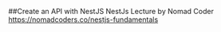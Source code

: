 ##Create an API with NestJS
NestJs Lecture by Nomad Coder
https://nomadcoders.co/nestjs-fundamentals
